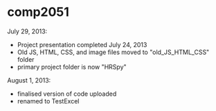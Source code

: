 comp2051
========

July 29, 2013:
- Project presentation completed July 24, 2013
- Old JS, HTML, CSS, and image files moved to "old_JS_HTML_CSS" folder
- primary project folder is now "HRSpy" 

August 1, 2013:
- finalised version of code uploaded
- renamed to TestExcel
